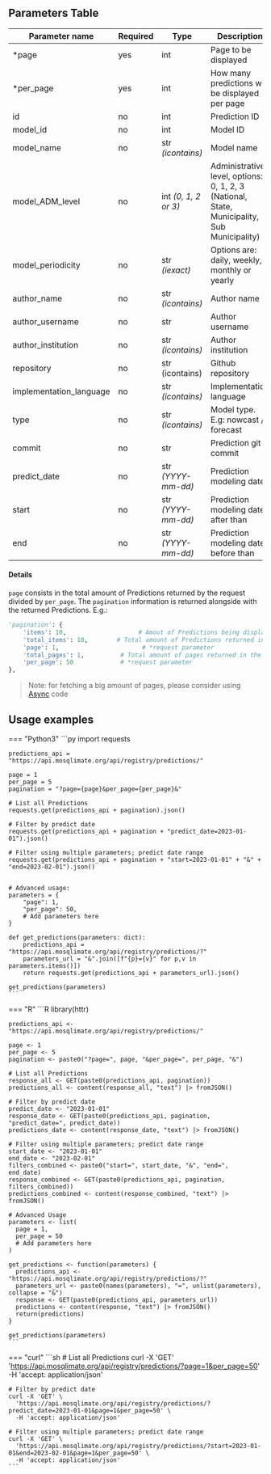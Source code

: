## Parameters Table 
| Parameter name | Required | Type | Description |
|--|--|--|--|
| *page | yes | int | Page to be displayed |
| *per_page | yes | int | How many predictions will be displayed per page |
| id | no | int | Prediction ID |
| model_id | no | int | Model ID |
| model_name | no | str _(icontains)_ | Model name | 
| model_ADM_level | no | int _(0, 1, 2 or 3)_ | Administrative level, options: 0, 1, 2, 3 (National, State, Municipality, Sub Municipality) |
| model_periodicity | no | str _(iexact)_ | Options are: daily, weekly, monthly or yearly |
| author_name | no | str _(icontains)_ | Author name |
| author_username | no | str | Author username |
| author_institution | no | str _(icontains)_ | Author institution |
| repository | no | str (icontains) | Github repository |
| implementation_language | no | str _(icontains)_ | Implementation language |
| type | no | str _(icontains)_ | Model type. E.g: nowcast / forecast |
| commit | no | str | Prediction git commit |
| predict_date | no | str _(YYYY-mm-dd)_ | Prediction modeling date |
| start | no | str _(YYYY-mm-dd)_ | Prediction modeling date after than |
| end | no | str _(YYYY-mm-dd)_ | Prediction modeling date before than |

#### Details
`page` consists in the total amount of Predictions returned by the request divided by `per_page`.  The `pagination` information is returned alongside with the returned Predictions. E.g.:
```py
'pagination': {
	'items': 10,                    # Amout of Predictions being displayed 
	'total_items': 10,  	  # Total amount of Predictions returned in the request
	'page': 1,			             # *request parameter
	'total_pages': 1,   	   # Total amount of pages returned in the request
	'per_page': 50		       # *request parameter
},
```  

> Note: for fetching a big amount of pages, please consider using [Async](../../utils/AsyncRequests.ipynb) code


## Usage examples
=== "Python3"
    ```py
    import requests

    predictions_api = "https://api.mosqlimate.org/api/registry/predictions/"

    page = 1
    per_page = 5
    pagination = "?page={page}&per_page={per_page}&"

    # List all Predictions
    requests.get(predictions_api + pagination).json()

    # Filter by predict date
    requests.get(predictions_api + pagination + "predict_date=2023-01-01").json()

    # Filter using multiple parameters; predict date range
    requests.get(predictions_api + pagination + "start=2023-01-01" + "&" + "end=2023-02-01").json()


    # Advanced usage:
    parameters = {
        "page": 1,
        "per_page": 50,
        # Add parameters here
    }

    def get_predictions(parameters: dict):
        predictions_api = "https://api.mosqlimate.org/api/registry/predictions/?"
        parameters_url = "&".join([f"{p}={v}" for p,v in parameters.items()])
        return requests.get(predictions_api + parameters_url).json()
            
    get_predictions(parameters)
    ```

=== "R"
    ```R
    library(httr)

    predictions_api <- "https://api.mosqlimate.org/api/registry/predictions/"

    page <- 1
    per_page <- 5
    pagination <- paste0("?page=", page, "&per_page=", per_page, "&")

    # List all Predictions
    response_all <- GET(paste0(predictions_api, pagination))
    predictions_all <- content(response_all, "text") |> fromJSON()

    # Filter by predict date
    predict_date <- "2023-01-01"
    response_date <- GET(paste0(predictions_api, pagination, "predict_date=", predict_date))
    predictions_date <- content(response_date, "text") |> fromJSON()

    # Filter using multiple parameters; predict date range
    start_date <- "2023-01-01"
    end_date <- "2023-02-01"
    filters_combined <- paste0("start=", start_date, "&", "end=", end_date)
    response_combined <- GET(paste0(predictions_api, pagination, filters_combined))
    predictions_combined <- content(response_combined, "text") |> fromJSON()

    # Advanced Usage
    parameters <- list(
      page = 1,
      per_page = 50
      # Add parameters here
    )

    get_predictions <- function(parameters) {
      predictions_api <- "https://api.mosqlimate.org/api/registry/predictions/?"
      parameters_url <- paste0(names(parameters), "=", unlist(parameters), collapse = "&")
      response <- GET(paste0(predictions_api, parameters_url))
      predictions <- content(response, "text") |> fromJSON()
      return(predictions)
    }

    get_predictions(parameters)
    ```

=== "curl"
    ```sh
    # List all Predictions
    curl -X 'GET' \
      'https://api.mosqlimate.org/api/registry/predictions/?page=1&per_page=50' \
      -H 'accept: application/json'

    # Filter by predict date
    curl -X 'GET' \
      'https://api.mosqlimate.org/api/registry/predictions/?predict_date=2023-01-01&page=1&per_page=50' \
      -H 'accept: application/json'

    # Filter using multiple parameters; predict date range
    curl -X 'GET' \
      'https://api.mosqlimate.org/api/registry/predictions/?start=2023-01-01&end=2023-02-01&page=1&per_page=50' \
      -H 'accept: application/json'
    ```
